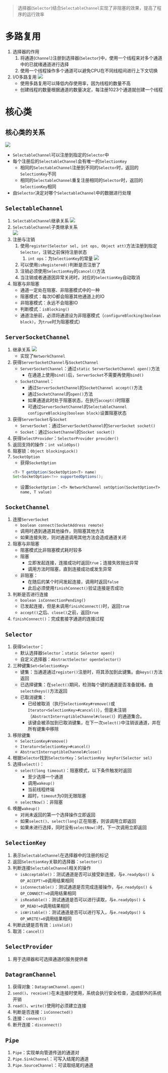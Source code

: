 > 选择器(`Selector`)结合`SelectableChannel`实现了非阻塞的效果，提高了程序的运行效率
# 多路复用
1. 选择器的作用
   1. 将通道(`Channel`)注册到选择器(`Selector`)中，使用一个线程来对多个通道中的已就绪通道进行选择
   2. 使用一个线程操作多个通道可以避免CPU在不同线程间进行上下文切换
2. I/O多路复用
    ![](./images/selector/selector.png)
   * 使用多路复用可以降低内存使用率，因为线程的数量不高
   * 创建线程的数量根据通道的数量决定，每注册1023个通道就创建一个线程
# 核心类
## 核心类的关系
![](./images/selector/核心类的关系.png)
* `SelectableChannel`可以注册到指定的`Selector`中
* 每个注册后的`SelectableChannel`会有唯一的`SelectionKey`
    * 相同的`SelectableChannel`注册到不同的`Selector`时，返回的`SelectionKey`不同
    * 相同的`SelectableChannel`重复注册相同的`Selector`时，返回的`SelectionKey`相同
* 由`Selector`决定对哪个`SelectableChannel`中的数据进行处理
## `SelectableChannel`
1. `SelectableChannel`继承关系
   ![](./images/selector/继承关系.png)
2. `SelectableChannel`子类继承关系  
   ![](./images/selector/SelectableChannel子类继承关系.png)
3. 注册与注销
   1. 使用`register(Selector sel, int ops, Object att)`方法注册到指定`Selector`，注销之前保持注册状态
      1. `int ops`：为`SelectionKey`的常量
        ![](./images/selector/SelectionKey.png)
   2. 可以使用`isRegistered()`判断是否注册了
   3. 注销必须使用`SelectionKey`的`cancel()`方法
   4. 当注销或者通道因异常关闭时，对应的`SelectionKey`自动取消
4. 阻塞与非阻塞
   * 通道一定处在阻塞、非阻塞模式中的一种
   * 阻塞模式：每次IO都会阻塞其他通道上的IO
   * 非阻塞模式：永远不会阻塞IO
   * 判断模式：`isBlocking()`
   * 通道注册前，必须将通道设为非阻塞模式（`configureBlocking(boolean block)`，为`true`时为阻塞模式）
## `ServerSocketChannel`
1. 继承关系
![](./images/selector/ServerSocketChannel继承关系.png)
   * 实现了`NetworkChannel`
2. 获得`ServerSocketChannel`与`SocketChannel`
   * `ServerSocketChannel`：通过`static ServerSocketChannel open()`方法
     * 在通道上使用`bind()`后，`ServerSocket`不需要再使用`bind()`
   * `SocketChannel`：
     * 通过`ServerSocketChannel`的`SocketChannel accept()`方法
     * 通过`SocketChannel`的`open()`方法
     * 如果通道此时处于阻塞状态，在执行`accept()`时阻塞
     * 可通过`ServerSocketChannel`的`SelectableChannel configureBlocking(boolean block)`设置阻塞状态
3. 获得`ServerSocket`与`Socket`
   * `ServerSocket`：通过`ServerSocketChannel`的`ServerSocket socket()`
   * `Socket`：通过`SocketChannel`的`Socket socket()`
4. 获得`SelectProvider`：`SelectorProvider provider()`
5. 返回支持的操作：`int validOps()`
6. 阻塞锁：`Object blockingLock()`
7. `SocketOption`
   * 获得`SocketOption`
    ```java
    <T> T getOption(SocketOption<T> name)
    Set<SocketOption<?>> supportedOptions();
    ```
   * 设置`SocketOption`：`<T> NetworkChannel setOption(SocketOption<T> name, T value)`
## `SocketChannel`
1. 连接`ServerSocket`
   * `boolean connect(SocketAddress remote)`
   * 调用时遇到通道其他操作，则阻塞其他方法
   * 如果连接失败，则对通道调用其他方法会造成通道关闭
2. 阻塞与非阻塞
   * 阻塞模式比非阻塞模式耗时较多
   * 阻塞
     * 立即发起连接，连接成功时返回`true`；连接失败抛出异常
     * 调用方法时阻塞，直到连接成功或发生异常
   * 非阻塞：
     * 在随后的某个时间发起连接，调用时返回`false`
     * 此后必须使用`finishConnect()`验证连接是否成功
3. 判断是否进行连接
   * `boolean isConnectionPending()`
   * 已发起连接，但是未调用`finishConnect()`时，返回`true`
   * `accept()`之后、`close()`之前，返回`true`
4. `finishConnect()`：完成套接字通道的连接过程
## `Selector`
1. 获得`Selector`： 
   * 默认选择器`Selector`：`static Selector open()`
   * 自定义选择器：`AbstractSelector openSelector()`
2. 三种键集`Set<SelectionKey>`
   * 键集：当通道通过`register()`注册时，将其添加到此键集。由`keys()`方法返回
   * 已选择键集：在`select()`期间，检测每个键的通道是否准备就绪。由`selectdkeys()`方法返回
   * 已取消键集：
     * 已经被取消（执行`SelectionKey#remove()`或`Iterator<SelectionKey>#cancel()`），但是未注销（`AbstractInterruptibleChannel#close()`）的通道集合。
     * 该键会被添加到已取消键集，在下一次`select()`中注销该通道，并在所有键集中移除
3. 移除键集
   * `SelectionKey#remove()`
   * `Iterator<SelectionKey>#cancel()`
   * `AbstractInterruptibleChannel#close()`
4. 根据`Selector`找到`SelectorKey`：`SelectionKey keyFor(Selector sel)`
5. 选择`select()`：
   * `select(long timeout)`：阻塞模式，以下条件触发时返回
     * 至少选择一个通道
     * 调用`wakeup()`
     * 当前线程终端
     * 超时，`timeout`为0则无限阻塞
   * `selectNow()`：非阻塞
6. 唤醒`wakeup()`
   * 对尚未返回的第一个选择操作立即返回
   * 如果`select()`、`select(long)`正在阻塞，则该调用立即返回
   * 如果未进行选择，同时没有`selectNow()`时，下一次调用立即返回
## `SelectionKey`
1. 表示`SelectableChannel`在选择器中的注册的标记
2. 返回`SelectionKey`关联的选择器：`selector()`
3. 判断连接`SelectableChannel`相关的操作
   * `isAcceptable()`：测试通道是否可以接受新连接，与`e.readyOps() & OP_ACCEPT!=0`调用结果相同
   * `isConnectable()`：测试通道是否完成连接操作，与`e.readyOps() & OP_CONNECT!=0`调用结果相同
   * `isReadable()`：测试通道是否可以进行读取，与`e.readyOps() & OP_READ!=0`调用结果相同
   * `isWritable()`：测试通道是否可以进行写入，与`e.readyOps() & OP_WRITE!=0`调用结果相同
4. 判断此键是否有效：`isValid()`
5. 取消：`cancel()`
## `SelectProvider`
1. 用于选择器和可选择通道的服务提供者
## `DatagramChannel`
1. 获得对象：`DatagramChannel.open()`
2. `send()`、`receive()`在未连接时使用，系统会执行安全检查，造成额外的系统开销
3. `read()`、`write()`使用时必须建立连接
4. 判断是否连接：`isConnected()`
5. 连接：`connect()`
6. 断开连接：`disconnect()`
## `Pipe`
1. `Pipe`：实现单向管道传送的通道对
2. `Pipe.SinkChannel`：可写入结尾的通道
3. `Pipe.SourceChannel`：可读取结尾的通道